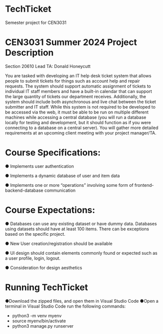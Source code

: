 # TechTicket
Semester project for CEN3031

# CEN3031 Summer 2024 Project Description
Section 20610
Lead TA: Donald Honeycutt

You are tasked with developing an IT help desk ticket system that allows people to submit
tickets for things such as account help and repair requests. The system should support
automatic assignment of tickets to individual IT staff members and have a built-in calendar that
can support the large quantity of tickets our department receives. Additionally, the system
should include both asynchronous and live chat between the ticket submitter and IT staff.
While this system is not required to be developed to be accessed via the web, it must be able to
be run on multiple different machines while accessing a central database (you will run a
database locally for testing and development, but it should function as if you were connecting to
a database on a central server). You will gather more detailed requirements at an upcoming
client meeting with your project manager/TA.

# Course Specifications:

● Implements user authentication

● Implements a dynamic database of user and item data

● Implements one or more “operations” involving some form of frontend-backend-database
communication

# Course Expectations:

● Databases can use any existing dataset or have dummy data. Databases using datasets
should have at least 100 items. There can be exceptions based on the specific project.

● New User creation/registration should be available

● UI design should contain elements commonly found or expected such as a user profile,
login, logout.

● Consideration for design aesthetics

# Running TechTicket
●Download the zipped files, and open them in Visual Studio Code 
●Open a terminal in Visual Studio Code run the following commands:
  - python3 -m venv myenv
  - source myenv/bin/activate
  - python3 manage.py runserver


